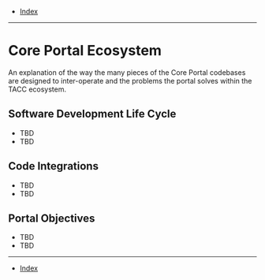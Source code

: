 - [Index](../index.md)

---

# Core Portal Ecosystem

An explanation of the way the many pieces of the Core Portal codebases are designed to inter-operate and the problems the portal solves within the TACC ecosystem.

## Software Development Life Cycle

- TBD
- TBD

## Code Integrations

- TBD
- TBD

## Portal Objectives

- TBD
- TBD

---

- [Index](../index.md)
